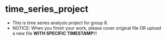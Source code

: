 # time_series_project

- This is time series analysis project for group 8.
- NOTICE: When you finish your work, please cover original file OR upload a new file **WITH SPECIFIC TIMESTAMP**!!!
